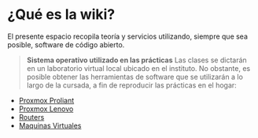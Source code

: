 <!-- TITLE: Inicio -->
<!-- SUBTITLE: Bienvenidos a la wiki del ITEL -->

# ¿Qué es la wiki?
El presente espacio recopila teoría y servicios utilizando, siempre que sea posible, software de código abierto.
> **Sistema operativo utilizado en las prácticas**
Las clases se dictarán en un laboratorio virtual local ubicado en el instituto. No obstante, es posible obtener las herramientas de software que se utilizarán a lo largo de la cursada, a fin de reproducir las prácticas en el hogar:
* [Proxmox Proliant](https://192.168.0.100:8006)
* [Proxmox Lenovo](https://192.168.0.111:8006)
* [Routers](routers)
* [Maquinas Virtuales](maquinas)